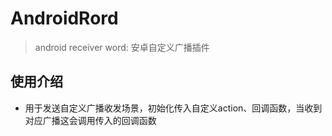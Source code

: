# AndroidRord

> android receiver word: 安卓自定义广播插件

## 使用介绍

* 用于发送自定义广播收发场景，初始化传入自定义action、回调函数，当收到对应广播这会调用传入的回调函数
